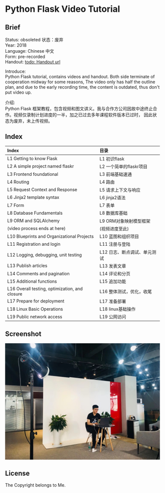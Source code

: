 Python Flask Video Tutorial 
===
## Brief
Status:  obsoleted  状态：废弃  
Year: 2018  
Language: Chinese 中文  
Form: pre-recorded  
Handout:  [todo: Handout url](https://)  

Introduce:  
Python Flask tutorial, contains videos and handout. Both side terminate of cooperation midway for some reasons,
The video only has half the outline plan, and due to the early recording time, the content is outdated, 
thus don't put video up.  

介绍:  
Python Flask 框架教程，包含视频和图文讲义。我与合作方公司因故中途终止合作。视频仅录制计划进度的一半，加之已过去多年课程软件版本已过时，
因此状态为废弃，未上传视频。


## Index
| Index                                          | 目录                |
|:-----------------------------------------------|:------------------|
| L1 Getting to know Flask                       | L1 初识flask        |
| L2 A simple project named flaskr               | L2 一个简单的flaskr项目  |
| L3 Frontend foundational                       | L3 前端基础速通         |
| L4 Routing                                     | L4 路由             |
| L5 Request Context and Response                | L5 请求上下文与响应       |
| L6 Jinja2 template syntax                      | L6 jinja2语法       |
| L7 Form                                        | L7 表单             |
| L8 Database Fundamentals                       | L8 数据库基础          |
| L9 ORM and SQLAlchemy                          | L9 ORM对象映射模型框架    |
| (video process ends at here)                   | (视频进度至此)          |
| L10 Blueprints and Organizational Projects     | L10 蓝图和组织项目       |
| L11 Registration and login                     | L11 注册与登陆         |
| L12 Logging, debugging, unit testing           | L12 日志、断点调试、单元测试  |
| L13 Publish articles                           | L13 发表文章          |
| L14 Comments and pagination                    | L14 评论和分页         |
| L15 Additional functions                       | L15 追加功能          |
| L16 Overall testing, optimization, and closure | L16 整体测试，优化，收尾    |
| L17 Prepare for deployment                     | L17 准备部署          |
| L18 Linux Basic Operations                     | L18 linux基础操作     |
| L19 Public network access                      | L19 公网访问          |


## Screenshot
![1](./README_IMG/1.jpeg)

## License
The Copyright belongs to Me.  
